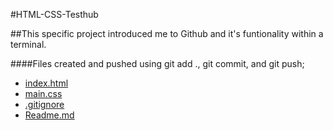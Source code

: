 #HTML-CSS-Testhub

##This specific project introduced me to Github and it's funtionality within a terminal.

####Files created and pushed using git add ., git commit, and git push;

* [index.html](https://github.com/IsaacHardy/html-css-testhub/blob/master/index.html)
* [main.css](https://github.com/IsaacHardy/html-css-testhub/blob/master/main.css)
* [.gitignore](https://github.com/IsaacHardy/html-css-testhub/blob/master/.gitignore)
* [Readme.md](https://github.com/IsaacHardy/html-css-testhub/blob/master/Readme.md)

